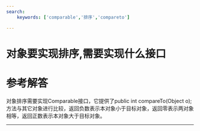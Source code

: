 ```yaml
---
search:
    keywords: ['comparable','排序','compareto']

---
```



# 对象要实现排序,需要实现什么接口

# 参考解答

对象排序需要实现Comparable接口，它提供了public int compareTo(Object o);方法与其它对象进行比较，返回负数表示本对象小于目标对象，返回零表示两对象相等，返回正数表示本对象大于目标对象。

---




